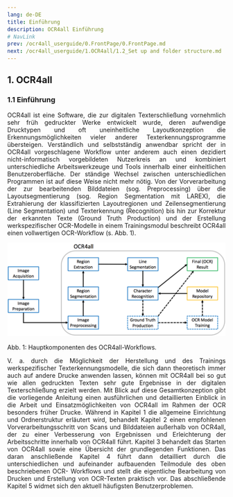 ```yaml
---
lang: de-DE
title: Einführung
description: OCR4all Einführung
# NavLink
prev: /ocr4all_userguide/0.FrontPage/0.FrontPage.md
next: /ocr4all_userguide/1.OCR4all/1.2_Set up and folder structure.md
---
```

## 1.	OCR4all
### 1.1	Einführung
<p style="text-align:justify">OCR4all ist eine Software, die zur digitalen Texterschließung vornehmlich sehr früh gedruckter Werke entwickelt wurde, deren aufwendige Drucktypen und oft uneinheitliche Layoutkonzeption die Erkennungsmöglichkeiten vieler anderer Texterkennungsprogramme übersteigen. Verständlich und selbstständig anwendbar spricht der in OCR4all vorgeschlagene Workflow unter anderem auch einen dezidiert nicht-informatisch vorgebildeten Nutzerkreis an und kombiniert unterschiedliche Arbeitswerkzeuge und Tools innerhalb einer einheitlichen Benutzeroberfläche. Der ständige Wechsel zwischen unterschiedlichen Programmen ist auf diese Weise nicht mehr nötig.
Von der Vorverarbeitung der zur bearbeitenden Bilddateien (sog. Preprocessing) über die Layoutsegmentierung (sog. Region Segmentation mit LAREX), die Extrahierung der klassifizierten Layoutregionen und Zeilensegmentierung (Line Segmentation) und Texterkennung (Recognition) bis hin zur Korrektur der erkannten Texte (Ground Truth Production) und der Erstellung werkspezifischer OCR-Modelle in einem Trainingsmodul beschreibt OCR4all einen vollwertigen OCR-Workflow (s. Abb. 1).</p>


![Abb1.png](/docs/.vuepress/public/images/Abb1.png)

Abb. 1: Hauptkomponenten des OCR4all-Workflows.

<p style="text-align:justify">V. a. durch die Möglichkeit der Herstellung und des Trainings werkspezifischer Texterkennungsmodelle, die sich dann theoretisch immer auch auf andere Drucke anwenden lassen, können mit OCR4all bei so gut wie allen gedruckten Texten sehr gute Ergebnisse in der digitalen Texterschließung erzielt werden.
Mit Blick auf diese Gesamtkonzeption gibt die vorliegende Anleitung einen ausführlichen und detaillierten Einblick in die Arbeit und Einsatzmöglichkeiten von OCR4all im Rahmen der OCR besonders früher Drucke. Während in Kapitel 1 die allgemeine Einrichtung und Ordnerstruktur erläutert wird, behandelt Kapitel 2 einen empfohlenen Vorverarbeitungsschritt von Scans und Bilddateien außerhalb von OCR4all, der zu einer Verbesserung von Ergebnissen und Erleichterung der Arbeitsschritte innerhalb von OCR4all führt. Kapitel 3 behandelt das Starten von OCR4all sowie eine Übersicht der grundlegenden Funktionen. Das daran anschließende Kapitel 4 führt dann detailliert durch die unterschiedlichen und aufeinander aufbauenden Teilmodule des oben beschriebenen OCR- Workflows und stellt die eigentliche Bearbeitung von Drucken und Erstellung von OCR-Texten praktisch vor. Das abschließende Kapitel 5 widmet sich den aktuell häufigsten Benutzerproblemen.</p>
